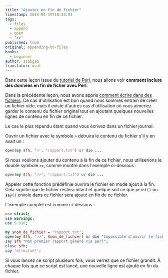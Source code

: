 ```yaml
---
title: "Ajouter en fin de fichier"
timestamp: 2013-04-19T10:30:01
tags:
  - files
  - append
  - open
  - ">>"
published: true
original: appending-to-files
books:
  - beginner
author: szabgab
translator: oval
---
```



Dans cette leçon issue du [tutoriel de Perl](/perl-tutorial), nous allons voir <b>comment inclure des données en fin de ficher avec Perl</b>.

Dans la précédente leçon, nous avons appris [comment écrire dans des fichiers](https://perlmaven.com/writing-to-files-with-perl).
Ce cas d'utilisation est bon quand nous sommes entrain de créer un fichier vide, mais il existe d'autres cas d'utilisation où vous aimeriez garder le contenu du fichier original tout en ajoutant quelques nouvelles lignes de contenu en fin de ce fichier.

Le cas le plus répandu étant quand vous écrivez dans un fichier journal.


Ouvrir un fichier avec le symbole `>` détruira le contenu du fichier s'il y en avait un :

```perl
open(my $fh, '>', 'rapport.txt') or die ...
```

Si nous voulions ajouter du contenu à la fin de ce fichier, nous utiliserions le double symbole `>>`, comme montré dans l'exemple ci-dessous :

```perl
open(my $fh, '>>', 'rapport.txt') or die ...
```

Appeler cette fonction prédéfinie ouvrira le fichier en mode ajout à la fin. Cela signifie que le fichier restera intact et quelque soit ce que `print()` ou `say()` envoie dans ce fichier sera ajouté en fin de ce fichier.

L'exemple complet est comme ci-dessous :

```perl
use strict;
use warnings;
use 5.010;

my $nom_de_fichier = 'rapport.txt';
open(my $fh, '>>', $nom_de_fichier) or die "Impossible d'ouvrir le fichier '$nom_de_fichier' $!";
say $fh "Mon premier rapport généré via perl";
close $fh;
say 'effectué!';
```

Si vous lancez ce script plusieurs fois, vous verrez que ce fichier grandit.
À chaque fois que ce script est lancé, une nouvelle ligne est ajouté en fin du fichier.

